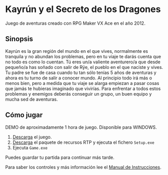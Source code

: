 # Kayrún y el Secreto de los Dragones
Juego de aventuras creado con RPG Maker VX Ace en el año 2012.

## Sinopsis
Kayrún es la gran región del mundo en el que vives,
normalmente es tranquila y no abundan los problemas, pero en
tu viaje te darás cuenta que no todo es como lo cuentan.
Tú eres un/a valiente aventurero/a que desde pequeño/a has
soñado con salir de Rÿe, el pueblo en el que naciste y vives.
Tu padre se fue de casa cuando tu tan sólo tenías 5 años de
aventuras y ahora es tu turno de salir a conocer mundo.
Al principio todo irá más o menos bien, pero a medida que tu
viaje se alarga empiezan a pasar cosas que jamás te hubieras
imaginado que vivirías. Para enfrentar a todos estos problemas y
enemigos deberás conseguir un grupo, un buen equipo y
mucha sed de aventuras.

## Cómo jugar

DEMO de aproximadamente 1 hora de juego.
Disponible para WINDOWS.

1. [Descarga](https://github.com/Carleslc/kayrun/archive/master.zip) el juego.
2. [Descarga](https://mega.nz/#!941xHSab!4rQAKzqIbixS0XTfTeaQdV9N4kLyjApJ9a4dJuOL8NA) el paquete de recursos RTP y ejecuta el fichero `Setup.exe`
3. Ejecuta `Game.exe`

Puedes guardar tu partida para continuar más tarde.

Para saber los controles y más información lee el [Manual de Instrucciones](https://github.com/Carleslc/kayrun/blob/master/Manual%20de%20Instrucciones.pdf).
